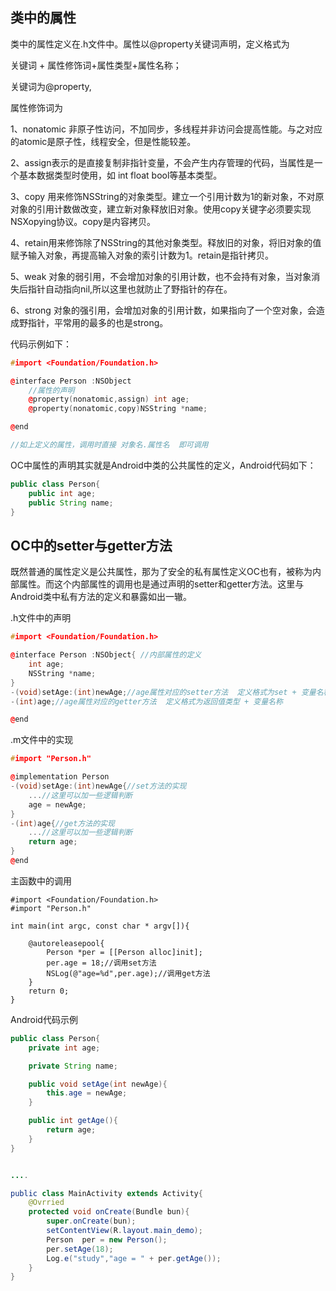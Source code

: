 ## 类中的属性

类中的属性定义在.h文件中。属性以@property关键词声明，定义格式为

关键词 + 属性修饰词+属性类型+属性名称；

关键词为@property,

属性修饰词为

1、nonatomic 非原子性访问，不加同步，多线程并非访问会提高性能。与之对应的atomic是原子性，线程安全，但是性能较差。

2、assign表示的是直接复制非指针变量，不会产生内存管理的代码，当属性是一个基本数据类型时使用，如 int float bool等基本类型。

3、copy 用来修饰NSString的对象类型。建立一个引用计数为1的新对象，不对原对象的引用计数做改变，建立新对象释放旧对象。使用copy关键字必须要实现NSXopying协议。copy是内容拷贝。

4、retain用来修饰除了NSString的其他对象类型。释放旧的对象，将旧对象的值赋予输入对象，再提高输入对象的索引计数为1。retain是指针拷贝。

5、weak 对象的弱引用，不会增加对象的引用计数，也不会持有对象，当对象消失后指针自动指向nil,所以这里也就防止了野指针的存在。

6、strong 对象的强引用，会增加对象的引用计数，如果指向了一个空对象，会造成野指针，平常用的最多的也是strong。

代码示例如下：

```cpp
#import <Foundation/Foundation.h>

@interface Person :NSObject
    //属性的声明
    @property(nonatomic,assign) int age;
    @property(nonatomic,copy)NSString *name;

@end

//如上定义的属性，调用时直接 对象名.属性名  即可调用
```

OC中属性的声明其实就是Android中类的公共属性的定义，Android代码如下：

```java
public class Person{
    public int age;
    public String name;
}
```

## OC中的setter与getter方法

既然普通的属性定义是公共属性，那为了安全的私有属性定义OC也有，被称为内部属性。而这个内部属性的调用也是通过声明的setter和getter方法。这里与Android类中私有方法的定义和暴露如出一辙。

.h文件中的声明

```cpp
#import <Foundation/Foundation.h>

@interface Person :NSObject{ //内部属性的定义
    int age;
    NSString *name;
}
-(void)setAge:(int)newAge;//age属性对应的setter方法  定义格式为set + 变量名称(首字母大写)
-(int)age;//age属性对应的getter方法  定义格式为返回值类型 + 变量名称

@end
```

.m文件中的实现

```cpp
#import "Person.h"

@implementation Person
-(void)setAge:(int)newAge{//set方法的实现
    ...//这里可以加一些逻辑判断
    age = newAge;
}
-(int)age{//get方法的实现
    ...//这里可以加一些逻辑判断
    return age;
}
@end
```

主函数中的调用

```
#import <Foundation/Foundation.h>
#import "Person.h"

int main(int argc, const char * argv[]){

    @autoreleasepool{
        Person *per = [[Person alloc]init];
        per.age = 18;//调用set方法
        NSLog(@"age=%d",per.age);//调用get方法
    }
    return 0;
}
```

Android代码示例

```java
public class Person{
    private int age;

    private String name;

    public void setAge(int newAge){
        this.age = newAge;
    }

    public int getAge(){
        return age;    
    }
}


....

public class MainActivity extends Activity{
    @Ovrried
    protected void onCreate(Bundle bun){
        super.onCreate(bun);
        setContentView(R.layout.main_demo);
        Person  per = new Person();
        per.setAge(18);
        Log.e("study","age = " + per.getAge());
    }
}
```



